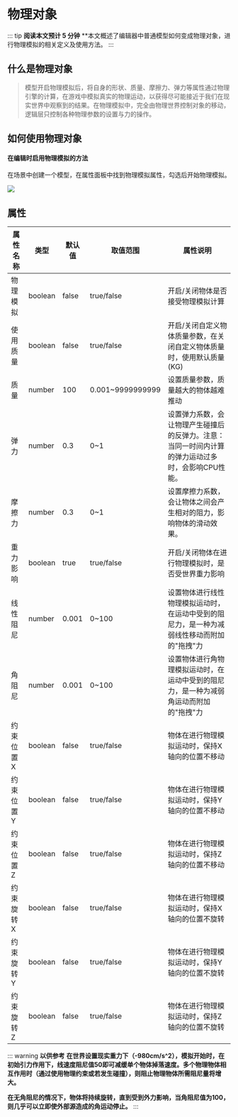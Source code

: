 # 物理对象

::: tip **阅读本文预计 5 分钟**
**本文概述了编辑器中普通模型如何变成物理对象，进行物理模拟的相关定义及使用方法。
:::

## 什么是物理对象

> 模型开启物理模拟后，将自身的形状、质量、摩擦力、弹力等属性通过物理引擎的计算，在游戏中模拟真实的物理运动，以获得尽可能接近于我们在现实世界中观察到的结果。在物理模拟中，完全由物理世界控制对象的移动，逻辑层只控制各种物理参数的设置与力的操作。

## 如何使用物理对象

#### 在编辑时启用物理模拟的方法

在场景中创建一个模型，在属性面板中找到物理模拟属性，勾选后开始物理模拟。

![](https://cdn.233xyx.com/1681900716717_927.png)



## 属性

| **属性名称** | **类型** | **默认值** | **取值范围** | **属性说明**                                                                                |
| -------------------- | ---------------- | ------------------ | -------------------- | --------------------------------------------------------------------------------------------------- |
| 物理模拟           | boolean        | false            | true/false         | 开启/关闭物体是否接受物理模拟计算                                                                 |
| 使用质量           | boolean        | false            | true/false         | 开启/关闭自定义物体质量参数，在关闭自定义物体质量时，使用默认质量(KG)                                 |
| 质量               | number         | 100              | 0.001~9999999999   | 设置质量参数，质量越大的物体越难推动                                                              |
| 弹力               | number         | 0.3              | 0~1                | 设置弹力系数，会让物理产生碰撞后的反弹力。注意：当同一时间内计算的弹力运动过多时，会影响CPU性能。 |
| 摩擦力             | number         | 0.3              | 0~1                | 设置摩擦力系数，会让物体之间会产生相对的阻力，影响物体的滑动效果。                                |
| 重力影响           | boolean        | true             | true/false         | 开启/关闭物体在进行物理模拟时，是否受世界重力影响                                                 |
| 线性阻尼           | number         | 0.001            | 0~100              | 设置物体进行线性物理模拟运动时，在运动中受到的阻尼力，是一种为减弱线性移动而附加的"拖拽"力        |
| 角阻尼             | number         | 0.001            | 0~100              | 设置物体进行角物理模拟运动时，在运动中受到的阻尼力，是一种为减弱角运动而附加的"拖拽"力            |
| 约束位置X          | boolean        | false            | true/false         | 物体在进行物理模拟运动时，保持X轴向的位置不移动                                                   |
| 约束位置Y          | boolean        | false            | true/false         | 物体在进行物理模拟运动时，保持Y轴向的位置不移动                                                   |
| 约束位置Z          | boolean        | false            | true/false         | 物体在进行物理模拟运动时，保持Z轴向的位置不移动                                                   |
| 约束旋转X          | boolean        | false            | true/false         | 物体在进行物理模拟运动时，保持X轴向的位置不旋转                                                   |
| 约束旋转Y          | boolean        | false            | true/false         | 物体在进行物理模拟运动时，保持Y轴向的位置不旋转                                                   |
| 约束旋转Z          | boolean        | false            | true/false         | 物体在进行物理模拟运动时，保持Z轴向的位置不旋转                                                   |


::: warning **以供参考**
**在世界设置现实重力下（-980cm/s^2），模拟开始时，在初始引力作用下，线速度阻尼值50即可减缓单个物体掉落速度。多个物理物体相互作用时（通过使用物理约束或若发生碰撞），则阻止物理物体所需阻尼量将增大。**

**在无角阻尼的情况下，物体将持续旋转，直到受到外力影响，当角阻尼值为100， 则几乎可以立即使外部源造成的角运动停止。**
:::



